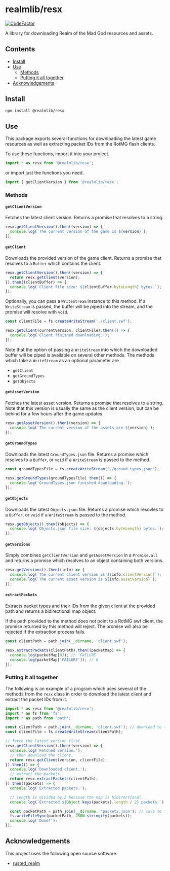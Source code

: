# realmlib/resx

[![CodeFactor](https://www.codefactor.io/repository/github/thomas-crane/realmlib-resx/badge)](https://www.codefactor.io/repository/github/thomas-crane/realmlib-resx)

A library for downloading Realm of the Mad God resources and assets.

## Contents

+ [Install](#install)
+ [Use](#use)
  + [Methods](#methods)
  + [Putting it all together](#putting-it-all-together)
+ [Acknowledgements](#acknowledgements)

## Install

```bash
npm install @realmlib/resx
```

## Use

This package exports several functions for downloading the latest game resources as well as extracting packet IDs from the RotMG flash clients.

To use these functions, import it into your project.

```typescript
import * as resx from '@realmlib/resx';
```

or import just the functions you need.

```typescript
import { getClientVersion } from '@realmlib/resx';
```

### Methods

#### `getClientVersion`

Fetches the latest client version. Returns a promise that resolves to a string.

```typescript
resx.getClientVersion().then((version) => {
  console.log(`The current version of the game is ${version}`);
});
```

#### `getClient`

Downloads the provided version of the game client. Returns a promise that resolves to a `Buffer` which contains the client.

```typescript
resx.getClientVersion().then((version) => {
  return resx.getClient(version);
}).then((clientBuffer) => {
  console.log(`Client file size: ${clientBuffer.byteLength} bytes.`);
});
```

Optionally, you can pass a `WriteStream` instance to this method. If a `WriteStream` is passed, the buffer will be piped into the stream, and the promise will resolve with `void`.

```typescript
const clientFile = fs.createWriteStream('./client.swf');

resx.getClient(currentVersion, clientFile).then(() => {
  console.log('Client finished downloading.');
});
```

Note that the option of passing a `WriteStream` into which the downloaded buffer will be piped is available on several other methods. The methods which take a `WriteStream` as an optional parameter are

+ `getClient`
+ `getGroundTypes`
+ `getObjects`

#### `getAssetVersion`

Fetches the latest asset version. Returns a promise that resolves to a string. Note that this version is usually the same as the client version, but can be behind for a few hours after the game updates.

```typescript
resx.getAssetVersion().then((version) => {
  console.log(`The current version of the assets are ${version}`);
});
```

#### `getGroundTypes`

Downloads the latest `GroundTypes.json` file. Returns a promise which resolves to a `Buffer`, or `void` if a `WriteStream` is passed to the method.

```typescript
const groundTypesFile = fs.createWriteStream('./ground-types.json');

resx.getGroundTypes(groundTypesFile).then(() => {
  console.log('GroundTypes.json finished downloading.');
});
```

#### `getObjects`

Downloads the latest `Objects.json` file. Returns a promise which resovles to a `Buffer`, or `void` if a `WriteStream` is passed to the method.

```typescript
resx.getObjects().then((objects) => {
  console.log(`Objects.json file size: ${objects.byteLength} bytes.`);
});
```

#### `getVersions`

Simply combines `getClientVersion` and `getAssetVersion` in a `Promise.all` and returns a promise which resolves to an object containing both versions.

```typescript
resx.getVersions().then((info) => {
  console.log(`The current client version is ${info.clientVersion}`);
  console.log(`The current asset version is ${info.assetVersion}`);
});
```

#### `extractPackets`

Extracts packet types and their IDs from the given client at the provided path and returns a bidirectional map object.

If the path provided to the method does not point to a RotMG swf client, the promise returned by this method will reject. The promise will also be rejected if the extraction process fails.

```typescript
const clientPath = path.join(__dirname, 'client.swf');

resx.extractPackets(clientPath).then((packetMap) => {
  console.log(packetMap[0]); // 'FAILURE'
  console.log(packetMap['FAILURE']); // 0
});
```

### Putting it all together

The following is an example of a program which uses several of the methods from the `resx` class in order to download the latest client and extract the packet IDs from it.

```typescript
import * as resx from '@realmlib/resx';
import * as fs from 'fs';
import * as path from 'path';

const clientPath = path.join(__dirname, 'client.swf'); // download to the current directory.
const clientFile = fs.createWriteStream(clientPath);

// fetch the latest version first.
resx.getClientVersion().then((version) => {
  console.log('Fetched version.');
  // then download the client.
  return resx.getClient(version, clientFile);
}).then(() => {
  console.log('Downloaded client.');
  // extract the packets.
  return resx.extractPackets(clientPath);
}).then((packets) => {
  console.log('Extracted packets.');

  // length is divided by 2 because the map is bidirectional.
  console.log(`Extracted ${Object.keys(packets).length / 2} packets.`);

  const packetPath = path.join(__dirname, 'packets.json'); // save to the current directory.
  fs.writeFileSync(packetPath, JSON.stringify(packets));
  console.log('Done!');
});

```

## Acknowledgements

This project uses the following open source software

+ [rusted_realm](https://github.com/dmarcuse/rusted_realm)
